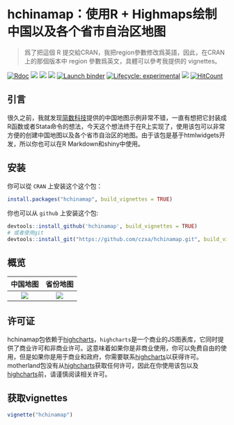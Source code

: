 # hchinamap：使用R + Highmaps绘制中国以及各个省市自治区地图

> 爲了把這個 R 提交給CRAN，我把region參數修改爲英語，因此，在CRAN上的那個版本中 region 參數爲英文，具體可以參考我提供的 vignettes。
<!-- badges: start -->
 [![Rdoc](http://www.rdocumentation.org/badges/version/hchinamap)](http://www.rdocumentation.org/packages/hchinamap) ![](http://cranlogs.r-pkg.org/badges/grand-total/hchinamap?color=green) ![](http://cranlogs.r-pkg.org/badges/hchinamap?color=green) ![](http://cranlogs.r-pkg.org/badges/last-week/hchinamap?color=green) [![Launch binder](https://mybinder.org/badge_logo.svg)](https://mybinder.org/v2/gh/czxa/hchinamap/master) [![Lifecycle: experimental](https://img.shields.io/badge/lifecycle-experimental-orange.svg)](https://www.tidyverse.org/lifecycle/#experimental) ![](https://visitor-count-badge.herokuapp.com/total.svg?repo_id=czxa.hchinamap) [![HitCount](http://hits.dwyl.com/czxa/hchinamap.svg)](http://hits.dwyl.com/czxa/hchinamap)
<!-- badges: end -->


## 引言

很久之前，我就发现[简数科技](https://www.highcharts.com.cn/mapdata)提供的中国地图示例非常不错，一直有想把它封装成R函数或者Stata命令的想法，今天这个想法终于在R上实现了，使用该包可以非常方便的创建中国地图以及各个省市自治区的地图。由于该包是基于htmlwidgets开发，所以你也可以在R Markdown和shiny中使用。

## 安装

你可以從 `CRAN` 上安装这个这个包：

```r
install.packages("hchinamap", build_vignettes = TRUE)
```

你也可以从 `github` 上安装这个包:

```r
devtools::install_github('hchinamap', build_vignettes = TRUE)
# 或者使用git
devtools::install_git("https://github.com/czxa/hchinamap.git", build_vignettes = TRUE)
```

## 概览

中国地图 | 省份地图
:-: | :-:
![](https://czxb.github.io/br/chinamap.png) | ![](https://czxb.github.io/br/anhuimao.png)

## 许可证

hchinamap包依赖于[highcharts](https://www.highcharts.com.cn/)，`highcharts`是一个商业的JS图表库，它同时提供了商业许可和非商业许可。这意味着如果你是非商业使用，你可以免费自由的使用，但是如果你是用于商业和政府，你需要联系[highcharts](https://www.highcharts.com.cn/)以获得许可。motherland包没有从[highcharts](https://www.highcharts.com.cn/)获取任何许可，因此在你使用该包以及[highcharts](https://www.highcharts.com.cn/)前，请谨慎阅读相关许可。

## 获取vignettes

```r
vignette("hchinamap")
```
